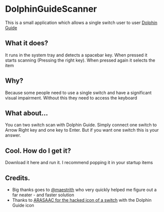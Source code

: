 # DolphinGuideScanner
This is a small application which allows a single switch user to user [Dolphin Guide](http://yourdolphin.com/product?id=5)

## What it does?
It runs in the system tray and detects a spacebar key. When pressed it starts scanning (Pressing the right key). When pressed again it selects the item

## Why?
Because some people need to use a single switch and have a significant visual impairment. Without this they need to access the keyboard

## What about...
You can two switch scan with Dolphin Guide. Simply connect one switch to Arrow Right key and one key to Enter. But if you want one switch this is your answer.

## Cool. How do I get it?

Download it here and run it. I recommend popping it in your startup items

## Credits.

* Big thanks goes to [@maestrith](https://github.com/maestrith) who very quickly helped me figure out a far neater - and faster solution 
* Thanks to [ARASAAC for the hacked icon of a switch](http://www.arasaac.org/ficha.php?id=6195&id_palabra=3056) with the Dolphin Guide icon 

